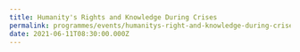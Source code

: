 ```yaml
---
title: Humanity's Rights and Knowledge During Crises
permalink: programmes/events/humanitys-right-and-knowledge-during-crises
date: 2021-06-11T08:30:00.000Z
---
```

